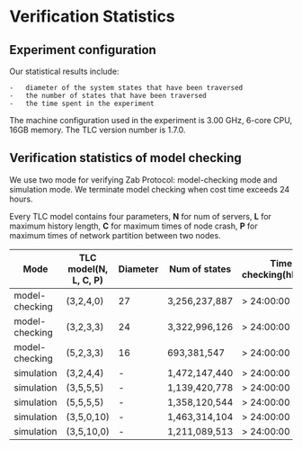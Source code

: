 # Verification Statistics 

## Experiment configuration

Our statistical results include: 

    -   diameter of the system states that have been traversed
    -   the number of states that have been traversed
    -   the time spent in the experiment

The machine configuration used in the experiment is 3.00 GHz, 6-core CPU, 16GB memory. The TLC version number is 1.7.0.


## Verification statistics of model checking 
We use two mode for verifying Zab Protocol: model-checking mode and simulation mode. We terminate model checking when cost time exceeds 24 hours.

Every TLC model contains four parameters, **N** for num of servers, **L** for maximum history length, **C** for maximum times of node crash, **P** for maximum times of network partition between two nodes.

|  Mode  |   TLC model(N, L, C, P)     |    Diameter   |   Num of states  | Time of checking(hh:mm:ss) |
| ----- | ---------------------- | ------------- | ------------------ | ------------------ |
| model-checking | (3,2,4,0)   |   27  |3,256,237,887 | > 24:00:00 |
| model-checking | (3,2,3,3)   |   24  |3,322,996,126 | > 24:00:00 |
| model-checking | (5,2,3,3)   |   16  |  693,381,547 | > 24:00:00 |
| simulation     | (3,2,4,4)   |   -   |1,472,147,440 | > 24:00:00 |
| simulation     | (3,5,5,5)   |   -   |1,139,420,778 | > 24:00:00 |
| simulation     | (5,5,5,5)   |   -   |1,358,120,544 | > 24:00:00 |
| simulation     | (3,5,0,10)  |   -   |1,463,314,104 | > 24:00:00 |
| simulation     | (3,5,10,0)  |   -   |1,211,089,513 | > 24:00:00 |

